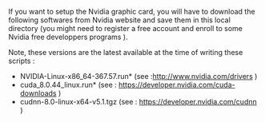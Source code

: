 If you want to setup the Nvidia graphic card, you will have to download the following softwares from Nvidia website and save them in this local directory (you might need to register a free account and enroll to some Nvidia free developpers programs ). 

Note, these versions are the latest available at the time of writing these scripts : 

   * NVIDIA-Linux-x86_64-367.57.run* (see :http://www.nvidia.com/drivers )
   * cuda_8.0.44_linux.run* (see : https://developer.nvidia.com/cuda-downloads )
   * cudnn-8.0-linux-x64-v5.1.tgz (see : https://developer.nvidia.com/cudnn )
